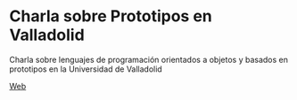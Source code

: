 Charla sobre Prototipos en Valladolid
=====================================
<p>
Charla sobre lenguajes de programación orientados a objetos y basados en prototipos en la Universidad de Valladolid
<p>
<a href="http://baltasarq.github.io/charlaprototiposvalladolid">Web</a>
